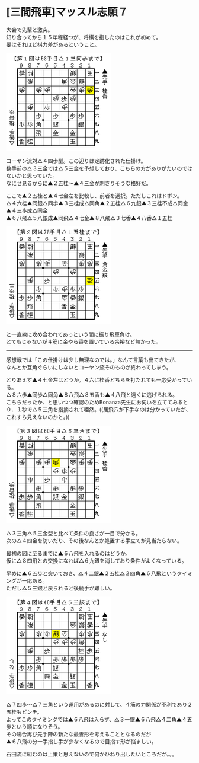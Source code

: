 # [三間飛車]マッスル志願７  

大会で先輩と激突。  
知り合ってから１５年程経つが、将棋を指したのはこれが初めて。  
要はそれほど棋力差があるということ。  

![](images/20160424065555.png)  

コーヤン流対△４四歩型。この辺りは定跡化された仕掛け。  
数手前の△３三金では△５三金を予想しており、こちらの方がありがたいのではないかと思っていた。  
なにせ見るからに▲２五桂～▲４三金が刺さりそうな格好だ。  

ここで▲２五桂と▲４七金左を比較し、前者を選択。ただしこれはドボン。  
△４六桂▲同銀△同歩▲３三桂成△同角▲２五桂△６九銀▲３三桂不成△同金▲４三歩成△同金  
▲６八飛△５八銀成▲同飛△４七金▲８八飛△３七香▲４八香△１五桂  

![](images/20160424065556.png)  

と一直線に攻め合われてあっという間に振り飛車負け。  
とてもじゃないが４筋に金やら香を置いている余裕など無かった。  

----------  

感想戦では「この仕掛けは少し無理なのでは。」なんて言葉も出てきたが、  
なんとか互角ぐらいにしないとコーヤン流そのものが終わってしまう。  

とりあえず▲４七金左はどうか。４六に桂香どちらを打たれても一応受かっている。  
△８六歩▲同歩△同角▲８八飛△８五香も▲４八飛と遠くに逃げられる。  
こちらだったか、と思いつつ確認のためBonanza先生にお伺いを立ててみると  
０．１秒で△５三角を指摘されて唖然。((居飛穴が下手なのは分かっていたが、これすら見えないのかと。))  

![](images/20160424065557.png)  

△３三角△５三金型と比べて条件の良さが一目で分かる。  
次の△４四金を防いだり、その後なんとか処置する手立てが見当たらない。  

最初の図に至るまでに▲６八飛を入れるのはどうか。  
仮に△８四飛との交換になれば△６九銀を消しており条件がよくなっている。  

早めに▲６五歩と突いておき、△４二銀▲２五桂△２四角▲６八飛というタイミングが一応ある。  
ただし△５三銀と戻られると後続手が難しい。  

![](images/20160424065558.png)  

△７四歩～△７三角という運用があるのに対して、４筋の力関係が不利であり２五桂もピンチ。  
よってこのタイミングでは▲６八飛は入らず、△３一銀▲６八飛△４二角▲４五歩という順になりそう。  
その場合再び先手陣の新たな最善形を考えることとなるのだが  
▲６八飛の分一手指し手が少なくなるので目指す形が悩ましい。  

石田流に組むのは上策と思えないので何かひねり出したいところだが。。。  
